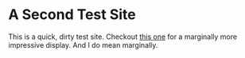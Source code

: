 # A Second Test Site

This is a quick, dirty test site. Checkout [this one](http://bcies.github.io/samplesite) for a marginally more impressive display. And I do mean marginally.